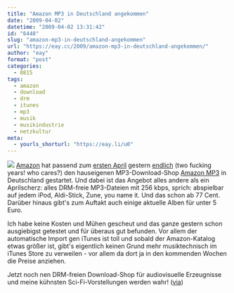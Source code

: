 ```yaml
---
title: "Amazon MP3 in Deutschland angekommen"
date: "2009-04-02"
datetime: "2009-04-02 13:31:42"
id: "6448"
slug: "amazon-mp3-in-deutschland-angekommen"
url: "https://eay.cc/2009/amazon-mp3-in-deutschland-angekommen/"
author: "eay"
format: "post"
categories:
  - 0815
tags:
  - amazon
  - download
  - drm
  - itunes
  - mp3
  - musik
  - musikindustrie
  - netzkultur
meta:
  - yourls_shorturl: "https://eay.li/u0"
---
```


[![](/uploads/2009/amazonmp3.gif)](http://www.amazon.de/b?node=77195031&tag=eayznet-21&linkCode=ur2) [Amazon](http://www.amazon.de/exec/obidos/redirect-home/eayznet-21) hat passend zum [ersten April](//eay.cc/2009/april-april/) gestern [endlich](//eay.cc/2007/endlich-die-drm-befreiung/) (two fucking years! who cares?) den hauseigenen MP3-Download-Shop [Amazon MP3](http://www.amazon.de/b?node=77195031&tag=eayznet-21&linkCode=ur2) in Deutschland gestartet. Und dabei ist das Angebot alles andere als ein Aprilscherz: alles DRM-freie MP3-Dateien mit 256 kbps, sprich: abspielbar auf jedem iPod, Aldi-Stick, Zune, you name it. Und das schon ab 77 Cent. Darüber hinaus gibt's zum Auftakt auch einige aktuelle Alben für unter 5 Euro.

Ich habe keine Kosten und Mühen gescheut und das ganze gestern schon ausgiebigst getestet und für überaus gut befunden. Vor allem der automatische Import gen iTunes ist toll und sobald der Amazon-Katalog etwas größer ist, gibt's eigentlich keinen Grund mehr musiktechnisch im iTunes Store zu verweilen - vor allem da dort ja in den kommenden Wochen die Preise anziehen.

Jetzt noch nen DRM-freien Download-Shop für audiovisuelle Erzeugnisse und meine kühnsten Sci-Fi-Vorstellungen werden wahr! ([via](http://www.nicorola.de/aktuelle-beitrage/news/allgemein/amazon-mp3-ab-sofort-in-deutschland-kein-aprilscherz))
